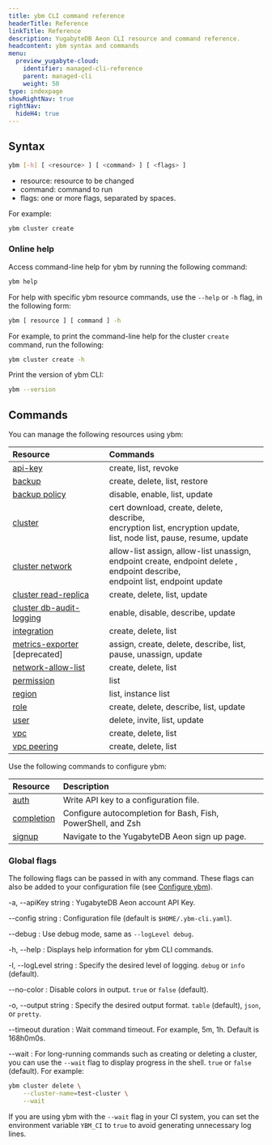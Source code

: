 ```yaml
---
title: ybm CLI command reference
headerTitle: Reference
linkTitle: Reference
description: YugabyteDB Aeon CLI resource and command reference.
headcontent: ybm syntax and commands
menu:
  preview_yugabyte-cloud:
    identifier: managed-cli-reference
    parent: managed-cli
    weight: 50
type: indexpage
showRightNav: true
rightNav:
  hideH4: true
---
```


## Syntax

```sh
ybm [-h] [ <resource> ] [ <command> ] [ <flags> ]
```

- resource: resource to be changed
- command: command to run
- flags: one or more flags, separated by spaces.

For example:

```sh
ybm cluster create
```

### Online help

Access command-line help for ybm by running the following command:

```sh
ybm help
```

For help with specific ybm resource commands, use the `--help` or `-h` flag, in the following form:

```sh
ybm [ resource ] [ command ] -h
```

For example, to print the command-line help for the cluster `create` command, run the following:

```sh
ybm cluster create -h
```

Print the version of ybm CLI:

```sh
ybm --version
```

## Commands

You can manage the following resources using ybm:

| Resource | Commands |
| :--- | :--- |
| [api-key](managed-cli-api-key/) | create, list, revoke |
| [backup](managed-cli-backup/) | create, delete, list, restore |
| [backup policy](managed-cli-backup-policy/) | disable, enable, list, update |
| [cluster](managed-cli-cluster/) | cert download, create, delete, describe,</br>encryption list, encryption update,</br>list, node list, pause, resume, update |
| [cluster network](managed-cli-network/) | allow-list assign, allow-list unassign,</br>endpoint create, endpoint delete , endpoint describe,</br>endpoint list, endpoint update |
| [cluster read-replica](managed-cli-read-replica/) | create, delete, list, update |
| [cluster db-audit-logging](managed-cli-db-audit-logging/) | enable, disable, describe, update |
| [integration](managed-cli-integration/) | create, delete, list |
| [metrics-exporter](managed-cli-metrics-exporter/) [deprecated] | assign, create, delete, describe, list, pause, unassign, update |
| [network-allow-list](managed-cli-network-allow-list/) | create, delete, list |
| [permission](managed-cli-permission/) | list |
| [region](managed-cli-region/) | list, instance list |
| [role](managed-cli-role/) | create, delete, describe, list, update |
| [user](managed-cli-user/) | delete, invite, list, update |
| [vpc](managed-cli-vpc/) | create, delete, list |
| [vpc peering](managed-cli-peering/) | create, delete, list |

<!--
- [cdc-sink](managed-cli-cdc-sink/)
- [cdc-stream](managed-cli-cdc-stream/)
| [db-audit-logs-exporter](managed-cli-db-audit-logs-exporter/) | Assign, list, unassign, update | -->

Use the following commands to configure ybm:

| Resource | Description |
| :--- | :--- |
| [auth](managed-cli-auth/) | Write API key to a configuration file. |
| [completion](../managed-cli-overview/#autocompletion) | Configure autocompletion for Bash, Fish, PowerShell, and Zsh |
| [signup](../managed-cli-overview/#install-ybm) | Navigate to the YugabyteDB Aeon sign up page. |

### Global flags

The following flags can be passed in with any command. These flags can also be added to your configuration file (see [Configure ybm](../managed-cli-overview/#configure-ybm)).

-a, --apiKey string
: YugabyteDB Aeon account API Key.

--config string
: Configuration file (default is `$HOME/.ybm-cli.yaml`).

--debug
: Use debug mode, same as `--logLevel debug`.

-h, --help
: Displays help information for ybm CLI commands.

<!--
--host string
: Host address of YugabyteDB Aeon (this should always be cloud.yugabyte.com). -->

-l, --logLevel string
: Specify the desired level of logging. `debug` or `info` (default).

--no-color
: Disable colors in output. `true` or `false` (default).

-o, --output string
: Specify the desired output format. `table` (default), `json`, or `pretty`.

--timeout duration
: Wait command timeout. For example, 5m, 1h. Default is 168h0m0s.

--wait
: For long-running commands such as creating or deleting a cluster, you can use the `--wait` flag to display progress in the shell. `true` or `false` (default). For example:

```sh
ybm cluster delete \
    --cluster-name=test-cluster \
    --wait
```

If you are using ybm with the `--wait` flag in your CI system, you can set the environment variable `YBM_CI` to `true` to avoid generating unnecessary log lines.
